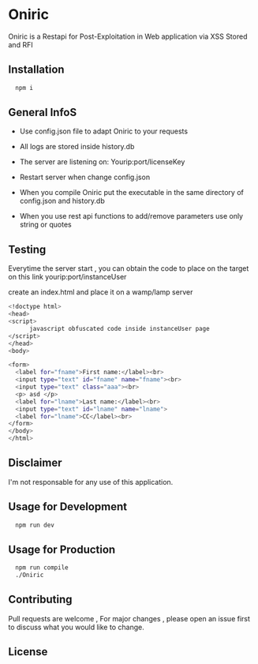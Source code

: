 # Oniric

Oniric is a Restapi for Post-Exploitation in Web application
via XSS Stored and RFI

## Installation

```bash
  npm i
```
## General InfoS

* Use config.json file to adapt Oniric to your requests
* All logs are stored inside history.db
* The server are listening on: Yourip:port/licenseKey
* Restart server when change config.json
* When you compile Oniric put the executable in the same directory of
  config.json and history.db

* When you use rest api functions to add/remove parameters use only string or quotes

## Testing

Everytime the server start , you can obtain the code to place
on the target on this link yourip:port/instanceUser

create an index.html and place it on a wamp/lamp server

```bash
<!doctype html>
<head>
<script>
      javascript obfuscated code inside instanceUser page
</script>
</head>
<body>

<form>
  <label for="fname">First name:</label><br>
  <input type="text" id="fname" name="fname"><br>
  <input type="text" class="aaa"><br>
  <p> asd </p>
  <label for="lname">Last name:</label><br>
  <input type="text" id="lname" name="lname">
  <label for="lname">CC</label><br>
</form>
</body>
</html>
```

## Disclaimer

I'm not responsable for any use of this application.

## Usage for Development
```bash
  npm run dev
```
## Usage for Production
```bash
  npm run compile
  ./Oniric
```
## Contributing

Pull requests are welcome , For major changes , please open an issue
first to discuss what you would like to change.


## License
